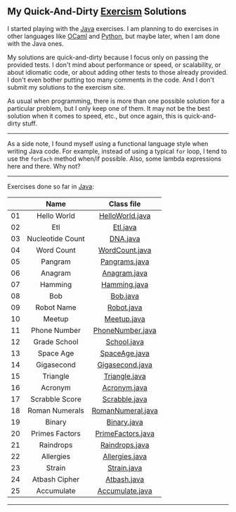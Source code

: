 My Quick-And-Dirty [Exercism](http://exercism.io) Solutions
-----------------------------------------------------------

I started playing with the [Java](http://exercism.io/languages/java) exercises. I am planning to do exercises in other languages like [OCaml](http://exercism.io/languages/ocaml) and [Python](http://exercism.io/languages/python), but maybe later, when I am done with the Java ones.

My solutions are quick-and-dirty because I focus only on passing the provided tests. I don't mind about performance or speed, or scalability, or about idiomatic code, or about adding other tests to those already provided. I don't even bother putting too many comments in the code. And I don't submit my solutions to the exercism site.

As usual when programming, there is more than one possible solution for a particular problem, but I only keep one of them. It may not be the best solution when it comes to speed, etc., but once again, this is quick-and-dirty stuff.

---

As a side note, I found myself using a functional language style when writing Java code. For example, instead of using a typical `for` loop, I tend to use the `forEach` method when/if possible. Also, some lambda expressions here and there. Why not?

---

Exercises done so far in [Java](./java):

| | Name | Class file
:--:|:----:|:--------:|
01 | Hello World      | [HelloWorld.java](./java/hello-world/src/main/java/HelloWorld.java)
02 | Etl              | [Etl.java](./java/etl/src/main/java/Etl.java)
03 | Nucleotide Count | [DNA.java](./java/nucleotide-count/src/main/java/DNA.java)
04 | Word Count       | [WordCount.java](./java/word-count/src/main/java/WordCount.java)
05 | Pangram          | [Pangrams.java](./java/pangram/src/main/java/Pangrams.java)
06 | Anagram          | [Anagram.java](./java/anagram/src/main/java/Anagram.java)
07 | Hamming          | [Hamming.java](./java/hamming/src/main/java/Hamming.java)
08 | Bob              | [Bob.java](./java/bob/src/main/java/Bob.java)
09 | Robot Name       | [Robot.java](./java/robot-name/src/main/java/Robot.java)
10 | Meetup           | [Meetup.java](./java/meetup/src/main/java/Meetup.java)
11 | Phone Number     | [PhoneNumber.java](./java/phone-number/src/main/java/PhoneNumber.java)
12 | Grade School     | [School.java](./java/grade-school/src/main/java/School.java)
13 | Space Age        | [SpaceAge.java](./java/space-age/src/main/java/SpaceAge.java)
14 | Gigasecond       | [Gigasecond.java](./java/gigasecond/src/main/java/Gigasecond.java)
15 | Triangle         | [Triangle.java](./java/triangle/src/main/java/Triangle.java)
16 | Acronym          | [Acronym.java](./java/acronym/src/main/java/Acronym.java)
17 | Scrabble Score   | [Scrabble.java](./java/scrabble-score/src/main/java/Scrabble.java)
18 | Roman Numerals   | [RomanNumeral.java](./java/roman-numerals/src/main/java/RomanNumeral.java)
19 | Binary           | [Binary.java](./java/binary/src/main/java/Binary.java)
20 | Primes Factors   | [PrimeFactors.java](./java/prime-factors/src/main/java/PrimeFactors.java)
21 | Raindrops        | [Raindrops.java](./java/raindrops/src/main/java/Raindrops.java)
22 | Allergies        | [Allergies.java](./java/allergies/src/main/java/Allergies.java)
23 | Strain           | [Strain.java](./java/strain/src/main/java/Strain.java)
24 | Atbash Cipher    | [Atbash.java](./java/atbash-cipher/src/main/java/Atbash.java)
25 | Accumulate       | [Accumulate.java](./java/accumulate/src/main/java/Accumulate.java)

---
